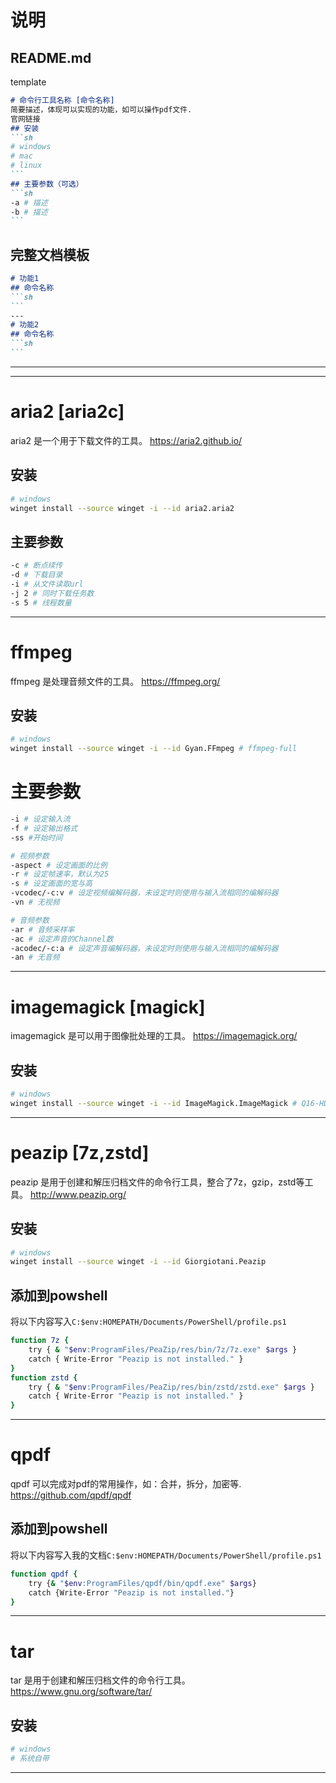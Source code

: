 # 说明
## README.md
template
````md
# 命令行工具名称 [命令名称]
简要描述，体现可以实现的功能，如可以操作pdf文件.
官网链接
## 安装
```sh
# windows
# mac
# linux
```
## 主要参数（可选）
```sh
-a # 描述
-b # 描述
```
````
## 完整文档模板

````md
# 功能1
## 命令名称
```sh
```
---
# 功能2
## 命令名称
```sh
```
````

---
---

# aria2 [aria2c]
aria2 是一个用于下载文件的工具。
https://aria2.github.io/

## 安装
```sh
# windows
winget install --source winget -i --id aria2.aria2
```
## 主要参数
```sh
-c # 断点续传
-d # 下载目录
-i # 从文件读取url
-j 2 # 同时下载任务数
-s 5 # 线程数量
```
---

# ffmpeg
ffmpeg 是处理音频文件的工具。
https://ffmpeg.org/
## 安装
```sh
# windows
winget install --source winget -i --id Gyan.FFmpeg # ffmpeg-full
```
# 主要参数
```sh
-i # 设定输入流 
-f # 设定输出格式
-ss #开始时间

# 视频参数
-aspect # 设定画面的比例
-r # 设定帧速率，默认为25
-s # 设定画面的宽与高
-vcodec/-c:v # 设定视频编解码器，未设定时则使用与输入流相同的编解码器
-vn # 无视频

# 音频参数
-ar # 音频采样率
-ac # 设定声音的Channel数
-acodec/-c:a # 设定声音编解码器，未设定时则使用与输入流相同的编解码器
-an # 无音频
```
---

# imagemagick [magick]
imagemagick 是可以用于图像批处理的工具。
https://imagemagick.org/
## 安装
```sh
# windows
winget install --source winget -i --id ImageMagick.ImageMagick # Q16-HDR, 仅支持16bit图像
```

---
# peazip [7z,zstd]
peazip 是用于创建和解压归档文件的命令行工具，整合了7z，gzip，zstd等工具。
http://www.peazip.org/
## 安装
```sh
# windows
winget install --source winget -i --id Giorgiotani.Peazip
```
## 添加到powshell
将以下内容写入`C:$env:HOMEPATH/Documents/PowerShell/profile.ps1`
```sh
function 7z { 
    try { & "$env:ProgramFiles/PeaZip/res/bin/7z/7z.exe" $args }
    catch { Write-Error "Peazip is not installed." } 
}
function zstd {
    try { & "$env:ProgramFiles/PeaZip/res/bin/zstd/zstd.exe" $args }
    catch { Write-Error "Peazip is not installed." } 
}
```
---

# qpdf
qpdf 可以完成对pdf的常用操作，如：合并，拆分，加密等.
https://github.com/qpdf/qpdf
## 添加到powshell
将以下内容写入我的文档`C:$env:HOMEPATH/Documents/PowerShell/profile.ps1`
```sh
function qpdf {
    try {& "$env:ProgramFiles/qpdf/bin/qpdf.exe" $args}
    catch {Write-Error "Peazip is not installed."}
}
```
---

# tar
tar 是用于创建和解压归档文件的命令行工具。
https://www.gnu.org/software/tar/
## 安装
```sh
# windows
# 系统自带
```
---
